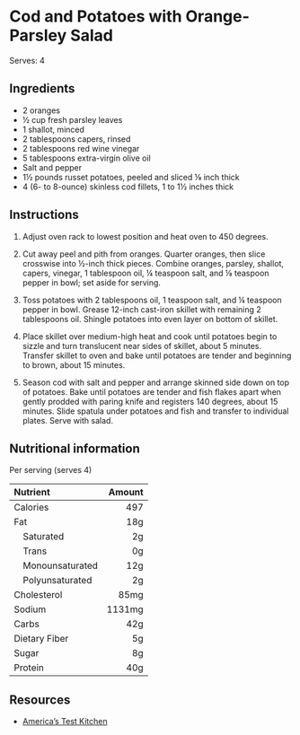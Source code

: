 # Cod and Potatoes with Orange-Parsley Salad

Serves: 4

## Ingredients

* 2 oranges
* ½ cup fresh parsley leaves
* 1 shallot, minced
* 2 tablespoons capers, rinsed
* 2 tablespoons red wine vinegar
* 5 tablespoons extra-virgin olive oil
* Salt and pepper
* 1½ pounds russet potatoes, peeled and sliced ⅛ inch thick
* 4 (6- to 8-ounce) skinless cod fillets, 1 to 1½ inches thick

## Instructions

1. Adjust oven rack to lowest position and heat oven to 450 degrees.

2. Cut away peel and pith from oranges. Quarter oranges, then slice crosswise into ½-inch thick pieces. Combine oranges, parsley, shallot, capers, vinegar, 1 tablespoon oil, ¼ teaspoon salt, and ⅛ teaspoon pepper in bowl; set aside for serving.

3. Toss potatoes with 2 tablespoons oil, 1 teaspoon salt, and ¼ teaspoon pepper in bowl. Grease 12-inch cast-iron skillet with remaining 2 tablespoons oil. Shingle potatoes into even layer on bottom of skillet.

4. Place skillet over medium-high heat and cook until potatoes begin to sizzle and turn translucent near sides of skillet, about 5 minutes. Transfer skillet to oven and bake until potatoes are tender and beginning to brown, about 15 minutes.

5. Season cod with salt and pepper and arrange skinned side down on top of potatoes. Bake until potatoes are tender and fish flakes apart when gently prodded with paring knife and registers 140 degrees, about 15 minutes. Slide spatula under potatoes and fish and transfer to individual plates. Serve with salad.

## Nutritional information

Per serving (serves 4)

Nutrient              | Amount
:-------------------- | -----:
Calories              | 497
Fat                   | 18g
&emsp;Saturated       | 2g
&emsp;Trans           | 0g
&emsp;Monounsaturated | 12g
&emsp;Polyunsaturated | 2g
Cholesterol           | 85mg
Sodium                | 1131mg
Carbs                 | 42g
Dietary Fiber         | 5g
Sugar                 | 8g
Protein               | 40g

## Resources

* [America’s Test Kitchen](https://www.americastestkitchen.com/recipes/9163-cast-iron-pan-roasted-cod-and-potatoes-with-orange-parsley-salad)
